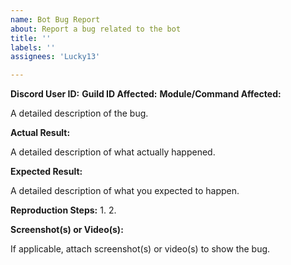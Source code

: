 ```yaml
---
name: Bot Bug Report
about: Report a bug related to the bot
title: ''
labels: ''
assignees: 'Lucky13'

---
```


**Discord User ID:**
**Guild ID Affected:**
**Module/Command Affected:**

A detailed description of the bug.

**Actual Result:**

A detailed description of what actually happened.

**Expected Result:**

A detailed description of what you expected to happen.

**Reproduction Steps:**
1. 
2.

**Screenshot(s) or Video(s):**

If applicable, attach screenshot(s) or video(s) to show the bug.
